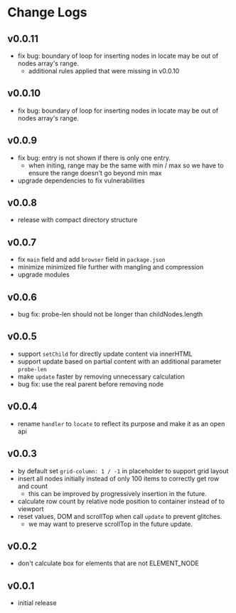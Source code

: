 # Change Logs

## v0.0.11

 - fix bug: boundary of loop for inserting nodes in locate may be out of nodes array's range.
   - additional rules applied that were missing in v0.0.10


## v0.0.10

 - fix bug: boundary of loop for inserting nodes in locate may be out of nodes array's range.


## v0.0.9

 - fix bug: entry is not shown if there is only one entry.
   - when initing, range may be the same with min / max so we have to ensure the range doesn't go beyond min max
 - upgrade dependencies to fix vulnerabilities


## v0.0.8

 - release with compact directory structure


## v0.0.7

 - fix `main` field and add `browser` field in `package.json`
 - minimize minimized file further with mangling and compression
 - upgrade modules


## v0.0.6

 - bug fix: probe-len should not be longer than childNodes.length 


## v0.0.5

 - support `setChild` for directly update content via innerHTML
 - support update based on partial content with an additional parameter `probe-len`
 - make `update` faster by removing unnecessary calculation
 - bug fix: use the real parent before removing node
 

## v0.0.4

 - rename `handler` to `locate` to reflect its purpose and make it as an open api


## v0.0.3

 - by default set `grid-column: 1 / -1` in placeholder to support grid layout
 - insert all nodes initially instead of only 100 items to correctly get row and count
   - this can be improved by progressively insertion in the future.
 - calculate row count by relative node position to container instead of to viewport
 - reset values, DOM and scrollTop when call `update` to prevent glitches.
   - we may want to preserve scrollTop in the future update.


## v0.0.2

 - don't calculate box for elements that are not ELEMENT_NODE


## v0.0.1

 - initial release
